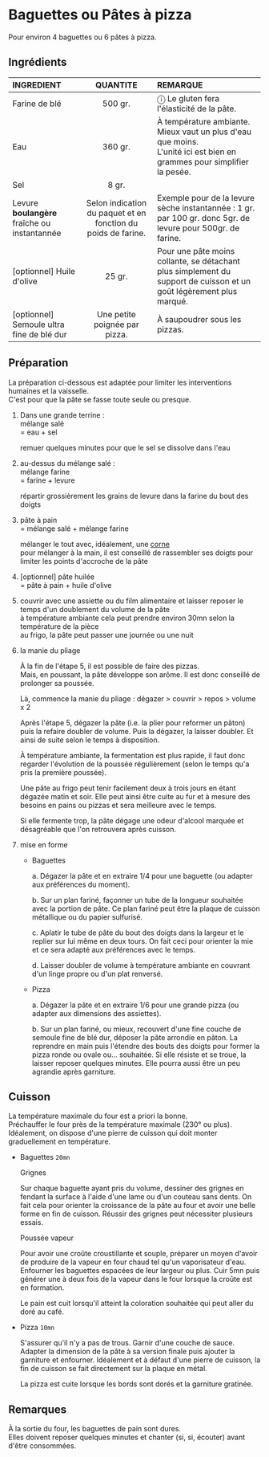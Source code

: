 # Baguettes ou Pâtes à pizza

Pour environ 4 baguettes ou 6 pâtes à pizza.  

## Ingrédients

<table>
    <thead>
        <tr>
            <th align="left">INGREDIENT</th>
            <th align="center">QUANTITE</th>
            <th align="left">REMARQUE</th>
        </tr>
    </thead>
    <tbody>
        <tr>
            <td>Farine de blé</td>
            <td align="center">500 gr.</td>
            <td align="left">ⓘ Le gluten fera l'élasticité de la pâte.</td>
        </tr>
        <tr>
            <td>Eau</td>
            <td align="center">360 gr.</td>
            <td align="left">
                À température ambiante. Mieux vaut un plus d'eau que moins.
                </br>L'unité ici est bien en grammes pour simplifier la pesée.</td>
        </tr>
        <tr>
            <td>Sel</td>
            <td align="center">8 gr.</td>
            <td align="left"></td>
        </tr>
        <tr>
            <td>Levure <b>boulangère</b> fraîche ou instantannée</td>
            <td align="center">Selon indication du paquet et en fonction du poids de farine.</td>
            <td align="left">Exemple pour de la levure sèche instantannée : 1 gr. par 100 gr. donc 5gr. de levure pour 500gr. de farine.</td>
        </tr>
       <tr>
            <td>[optionnel] Huile d'olive</td>
            <td align="center">25 gr.</td>
            <td align="left">Pour une pâte moins collante, se détachant plus simplement du support de cuisson et un goût légèrement plus marqué.</td>
        </tr>
        <tr>
            <td>[optionnel] Semoule ultra fine de blé dur</td>
            <td align="center">Une petite poignée par pizza.</td>
            <td align="left">À saupoudrer sous les pizzas.</td>
        </tr>
    </tbody>
</table>


## Préparation

La préparation ci-dessous est adaptée pour limiter les interventions humaines et la vaisselle.  
C'est pour que la pâte se fasse toute seule ou presque.

1. Dans une grande terrine :  
   mélange salé  
   = eau + sel
   
   remuer quelques minutes pour que le sel se dissolve dans l'eau

2. au-dessus du mélange salé :  
   mélange farine  
   = farine + levure

   répartir grossièrement les grains de levure dans la farine du bout des doigts

3. pâte à pain  
   = mélange salé + mélange farine

   mélanger le tout avec, idéalement, une [corne](https://fr.wikipedia.org/wiki/Corne_(ustensile))  
   pour mélanger à la main, il est conseillé de rassembler ses doigts pour limiter les points d'accroche de la pâte

4. [optionnel]
   pâte huilée  
   = pâte à pain + huile d'olive

5. couvrir avec une assiette ou du film alimentaire et laisser reposer le temps d'un doublement du volume de la pâte  
   à température ambiante cela peut prendre environ 30mn selon la température de la pièce  
   au frigo, la pâte peut passer une journée ou une nuit

6. la manie du pliage

    À la fin de l'étape 5, il est possible de faire des pizzas.  
    Mais, en poussant, la pâte développe son arôme. Il est donc conseillé de prolonger sa poussée.

    Là, commence la manie du pliage : dégazer > couvrir > repos > volume x 2

    Après l'étape 5, dégazer la pâte (i.e. la plier pour reformer un pâton) puis la refaire doubler de volume. Puis la dégazer, la laisser doubler. Et ainsi de suite selon le temps à disposition.

    À température ambiante, la fermentation est plus rapide, il faut donc regarder l'évolution de la poussée régulièrement (selon le temps qu'a pris la première poussée). 

    Une pâte au frigo peut tenir facilement deux à trois jours en étant dégazée matin et soir. Elle peut ainsi être cuite au fur et à mesure des besoins en pains ou pizzas et sera meilleure avec le temps.

    Si elle fermente trop, la pâte dégage une odeur d'alcool marquée et désagréable que l'on retrouvera après cuisson.

7. mise en forme
   
   * Baguettes

     a. Dégazer la pâte et en extraire 1/4 pour une baguette (ou adapter aux préférences du moment).

     b. Sur un plan fariné, façonner un tube de la longueur souhaitée avec la portion de pâte.
     Ce plan fariné peut être la plaque de cuisson métallique ou du papier sulfurisé.

     c. Aplatir le tube de pâte du bout des doigts dans la largeur et le replier sur lui même en deux tours. On fait ceci pour orienter la mie et ce sera adapté aux préférences avec le temps.

     d. Laisser doubler de volume à température ambiante en couvrant d'un linge propre ou d'un plat renversé.


   * Pizza

     a. Dégazer la pâte et en extraire 1/6 pour une grande pizza (ou adapter aux dimensions des assiettes).

     b. Sur un plan fariné, ou mieux, recouvert d'une fine couche de semoule fine de blé dur, déposer la pâte arrondie en pâton. La reprendre en main puis l'étendre des bouts des doigts pour former la pizza ronde ou ovale ou... souhaitée. Si elle résiste et se troue, la laisser reposer quelques minutes. Elle pourra aussi être un peu agrandie après garniture.


## Cuisson

La température maximale du four est a priori la bonne.  
Préchauffer le four près de la température maximale (230° ou plus). Idéalement, on dispose d'une pierre de cuisson qui doit monter graduellement en température.

* Baguettes `20mn`

    Grignes 
    
    Sur chaque baguette ayant pris du volume, dessiner des grignes en fendant la surface à l'aide d'une lame ou d'un couteau sans dents. On fait cela pour orienter la croissance de la pâte au four et avoir une belle forme en fin de cuisson. Réussir des grignes peut nécessiter plusieurs essais.

    Poussée vapeur

    Pour avoir une croûte croustillante et souple, préparer un moyen d'avoir de produire de la vapeur en four chaud tel qu'un vaporisateur d'eau.
    Enfourner les baguettes espacées de leur largeur ou plus.
    Cuir 5mn puis générer une à deux fois de la vapeur dans le four lorsque la croûte est en formation.

    Le pain est cuit lorsqu'il atteint la coloration souhaitée qui peut aller du doré au café.

* Pizza `10mn`

    S'assurer qu'il n'y a pas de trous. Garnir d'une couche de sauce. Adapter la dimension de la pâte à sa version finale puis ajouter la garniture et enfourner. 
    Idéalement et à défaut d'une pierre de cuisson, la fin de cuisson se fait directement sur la plaque en métal.

    La pizza est cuite lorsque les bords sont dorés et la garniture gratinée.

## Remarques

À la sortie du four, les baguettes de pain sont dures.  
Elles doivent reposer quelques minutes et chanter (si, si, écouter) avant d'être consommées.
